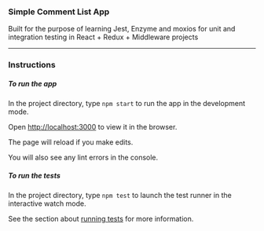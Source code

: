 ### Simple Comment List App 

Built for the purpose of learning Jest, Enzyme and moxios for unit and integration testing in React + Redux + Middleware projects

---

### Instructions

##### To run the app

In the project directory, type `npm start` to run the app in the development mode.

Open [http://localhost:3000](http://localhost:3000) to view it in the browser.

The page will reload if you make edits.

You will also see any lint errors in the console.

##### To run the tests

In the project directory, type `npm test` to launch the test runner in the interactive watch mode.

See the section about [running tests](https://facebook.github.io/create-react-app/docs/running-tests) for more information.

